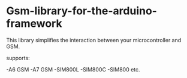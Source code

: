 # Gsm-library-for-the-arduino-framework
This library simplifies the interaction between your microcontroller and GSM. 

supports:

-A6 GSM
-A7 GSM
-SIM800L
-SIM800C
-SIM800
etc.



